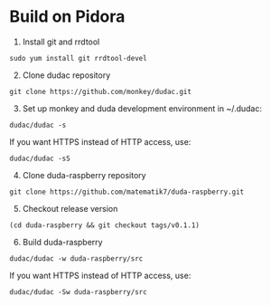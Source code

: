 # Build on Pidora

1. Install git and rrdtool
```
sudo yum install git rrdtool-devel
```
2. Clone dudac repository
```
git clone https://github.com/monkey/dudac.git
```
3. Set up monkey and duda development environment in ~/.dudac:
```
dudac/dudac -s
```
If you want HTTPS instead of HTTP access, use:
```
dudac/dudac -sS
```
4. Clone duda-raspberry repository
```
git clone https://github.com/matematik7/duda-raspberry.git
```
5. Checkout release version
```
(cd duda-raspberry && git checkout tags/v0.1.1)
```
6. Build duda-raspberry
```
dudac/dudac -w duda-raspberry/src
```
If you want HTTPS instead of HTTP access, use:
```
dudac/dudac -Sw duda-raspberry/src
```
